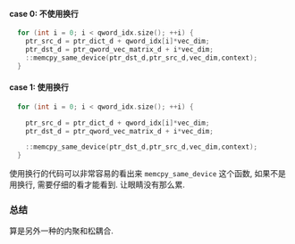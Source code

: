 #### case 0: 不使用换行
```cxx
  for (int i = 0; i < qword_idx.size(); ++i) {
    ptr_src_d = ptr_dict_d + qword_idx[i]*vec_dim;
    ptr_dst_d = ptr_qword_vec_matrix_d + i*vec_dim;
    ::memcpy_same_device(ptr_dst_d,ptr_src_d,vec_dim,context);
  }
```

#### case 1: 使用换行
```cxx
  for (int i = 0; i < qword_idx.size(); ++i) {

    ptr_src_d = ptr_dict_d + qword_idx[i]*vec_dim;
    ptr_dst_d = ptr_qword_vec_matrix_d + i*vec_dim;

    ::memcpy_same_device(ptr_dst_d,ptr_src_d,vec_dim,context);
  }
```
使用换行的代码可以非常容易的看出来 `memcpy_same_device` 这个函数, 如果不是用换行, 需要仔细的看才能看到.
让眼睛没有那么累.

### 总结
算是另外一种的内聚和松耦合.
